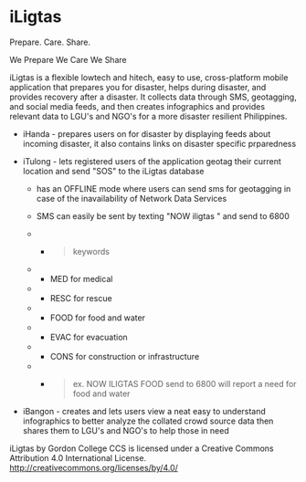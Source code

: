 iLigtas
=======

Prepare. Care. Share.

We Prepare
We Care
We Share

iLigtas is a flexible lowtech and hitech, easy to use, cross-platform mobile application that prepares you for disaster, helps during disaster, and provides recovery after a disaster. It collects data through SMS, geotagging, and social media feeds, and then creates infographics and provides relevant data to LGU's and NGO's for a more disaster resilient Philippines.

  * iHanda - prepares users on for disaster by displaying feeds about incoming disaster, it also contains links on disaster specific prparedness
  
  * iTulong - lets registered users of the application geotag their current location and send "SOS" to the iLigtas database
            
    * has an OFFLINE mode where users can send sms for geotagging in case of the inavailability of Network Data Services
    * SMS can easily be sent by texting "NOW iligtas <keyword>" and send to 6800
                

     * * > keywords
    
     * * MED  for medical
     * * RESC for rescue 
     * * FOOD for food and water
     * * EVAC for evacuation
     * * CONS for construction or infrastructure
     * * > ex. NOW ILIGTAS FOOD send to 6800 will report a need for food and water
                

  * iBangon - creates and lets users view a neat easy to understand infographics to better analyze the collated crowd source data then shares them to LGU's and NGO's to help those in need

iLigtas by Gordon College CCS is licensed under a Creative Commons Attribution 4.0 International License. http://creativecommons.org/licenses/by/4.0/

  
